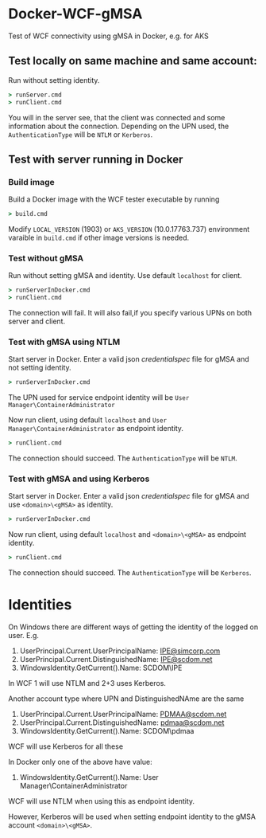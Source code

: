 # Docker-WCF-gMSA
Test of WCF connectivity using gMSA in Docker, e.g. for AKS

## Test locally on same machine and same account:
Run without setting identity.
```cmd
> runServer.cmd
> runClient.cmd
```
You will in the server see, that the client was connected and some information about the connection. Depending on the UPN used, the `AuthenticationType` will be `NTLM` or `Kerberos`.

## Test with server running in Docker

### Build image
Build a Docker image with the WCF tester executable by running
```cmd
> build.cmd
```
Modify `LOCAL_VERSION` (1903) or `AKS_VERSION` (10.0.17763.737) environment varaible in `build.cmd` if other image versions is needed.

### Test without gMSA
Run without setting gMSA and identity. Use default `localhost` for client.
```cmd
> runServerInDocker.cmd
> runClient.cmd
```
The connection will fail. It will also fail,if you specify various UPNs on both server and client.

### Test with gMSA using NTLM
Start server in Docker. Enter a valid json *credentialspec* file for gMSA and not setting identity.
```cmd
> runServerInDocker.cmd
```
The UPN used for service endpoint identity will be `User Manager\ContainerAdministrator`

Now run client, using default `localhost` and `User Manager\ContainerAdministrator` as endpoint identity.
```cmd
> runClient.cmd
```
The connection should succeed. The `AuthenticationType` will be `NTLM`.

### Test with gMSA and using Kerberos
Start server in Docker. Enter a valid json *credentialspec* file for gMSA and use `<domain>\<gMSA>` as identity.
```cmd
> runServerInDocker.cmd
```
Now run client, using default `localhost` and `<domain>\<gMSA>` as endpoint identity.
```cmd
> runClient.cmd
```
The connection should succeed. The `AuthenticationType` will be `Kerberos`.

# Identities
On Windows there are different ways of getting the identity of the logged on user. E.g.
1. UserPrincipal.Current.UserPrincipalName: IPE@simcorp.com
2. UserPrincipal.Current.DistinguishedName: IPE@scdom.net
3. WindowsIdentity.GetCurrent().Name: SCDOM\IPE

In WCF 1 will use NTLM and 2+3 uses Kerberos.

Another account type where UPN and DistinguishedNAme are the same
1. UserPrincipal.Current.UserPrincipalName: PDMAA@scdom.net
2. UserPrincipal.Current.DistinguishedName: pdmaa@scdom.net
3. WindowsIdentity.GetCurrent().Name: SCDOM\pdmaa

WCF will use Kerberos for all these

In Docker only one of the above have value:
1. WindowsIdentity.GetCurrent().Name: User Manager\ContainerAdministrator

WCF will use NTLM when using this as endpoint identity.

However, Kerberos will be used when setting endpoint identity to the gMSA account `<domain>\<gMSA>`.